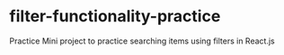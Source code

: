 # filter-functionality-practice
Practice Mini project to practice searching items using filters in React.js
